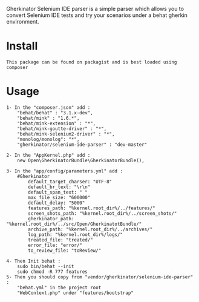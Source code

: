 Gherkinator Selenium IDE parser is a simple parser which allows you to convert Selenium IDE tests and
try your scenarios under a behat gherkin environment.



Install
===========================================

    This package can be found on packagist and is best loaded using composer

Usage
============================================
    1- In the "composer.json" add :
        "behat/behat" : "3.1.x-dev",
        "behat/mink" : "1.6.*",
        "behat/mink-extension" : "*",
        "behat/mink-goutte-driver" : "*",
        "behat/mink-selenium2-driver" : "*",
        "monolog/monolog": "*",
        "gherkinator/selenium-ide-parser" : "dev-master"

    2- In the "AppKernel.php" add :
        new Open\GherkinatorBundle\GherkinatorBundle(),

    3- In the "app/config/parameters.yml" add :
        #Gherkinator
            default_target_charser: "UTF-8"
            default_br_text: "\r\n"
            default_span_text: " "
            max_file_size: "600000"
            default_delay: "5000"
            features_path: "%kernel.root_dir%/../features/"
            screen_shots_path: "%kernel.root_dir%/../screen_shots/"
            gherkinator_path: "%kernel.root_dir%/../src/Open/GherkinatotBundle/"
            archive_path: "%kernel.root_dir%/../archives/"
            log_path: "%kernel.root_dir%/logs/"
            treated_file: "treated/"
            error_file: "error/"
            to_review_file: "toReview/"
    
    4- Then Init behat :
        sudo bin/behat --init
        sudo chmod -R 777 features
    5- Then you should copy from "vendor/gherkinator/selenium-ide-parser" :
        "behat.yml" in the project root
        "WebContext.php" under "features/bootstrap"